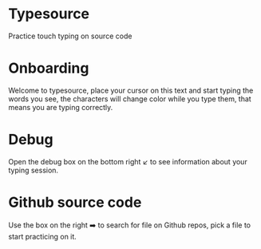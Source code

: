 # Typesource

Practice touch typing on source code

# Onboarding

Welcome to typesource, place your cursor on this text and start typing the words you see, the characters will change color while you type them, that means you are typing correctly.

# Debug

Open the debug box on the bottom right ↙️ to see information about your typing session.

# Github source code

Use the box on the right ➡️ to search for file on Github repos, pick a file to start practicing on it.
